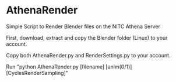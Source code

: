 # AthenaRender
Simple Script to Render Blender files on the NITC Athena Server

First, download, extract and copy the Blender folder (Linux) to your account.

Copy both AthenaRender.py and RenderSettings.py to your account.

Run "python AthenaRender.py [filename] [anim(0/1)] [CyclesRenderSampling]"
